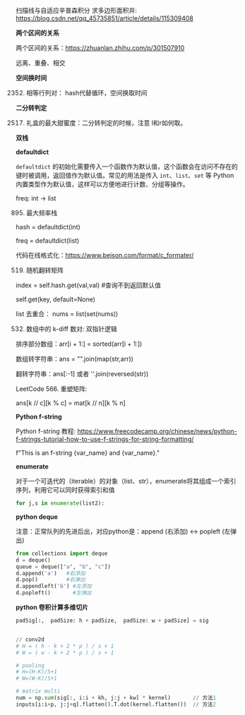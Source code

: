 
扫描线与自适应辛普森积分 求多边形面积并: https://blog.csdn.net/qq_45735851/article/details/115309408

**两个区间的关系**

两个区间的关系：https://zhuanlan.zhihu.com/p/301507910

远离、重叠、相交

**空间换时间**

2352. 相等行列对： hash代替循环，空间换取时间

**二分转判定**

2517. 礼盒的最大甜蜜度：二分转判定的时候，注意 l和r如何取。


**双栈**

**defaultdict**

`defaultdict` 的初始化需要传入一个函数作为默认值，这个函数会在访问不存在的键时被调用，返回值作为默认值。常见的用法是传入 `int`、`list`、`set` 等 Python 内置类型作为默认值，这样可以方便地进行计数、分组等操作。

freq: int -> list

895. 最大频率栈

hash = defaultdict(int)

freq = defaultdict(list)


代码在线格式化：https://www.bejson.com/format/c_formater/

519. 随机翻转矩阵

index = self.hash.get(val,val)  #查询不到返回默认值

self.get(key, default=None)


list 去重合： nums = list(set(nums))

532. 数组中的 k-diff 数对: 双指针逻辑

排序部分数组：arr[i + 1:] = sorted(arr[i + 1:])

数组转字符串：ans = "".join(map(str,arr))

翻转字符串：ans[:-1] 或者 ''.join(reversed(str))

LeetCode 566. 重塑矩阵:

ans[k // c][k % c] = mat[k // n][k % n]


**Python f-string**

Python f-string 教程: https://www.freecodecamp.org/chinese/news/python-f-strings-tutorial-how-to-use-f-strings-for-string-formatting/

f"This is an f-string {var_name} and {var_name}."

**enumerate**

对于一个可迭代的（iterable）的对象（list、str），enumerate将其组成一个索引序列，利用它可以同时获得索引和值
```python
for j,s in enumerate(list2):
```

**python deque**

注意：正常队列的先进后出，对应python是：append (右添加) <->  popleft (左弹出)

```python
from collections import deque
d = deque()
queue = deque(["a", "b", "c"])
d.append('a')   #右添加 
d.pop()         #右弹出 
d.appendleft('b') #左添加 
d.popleft()       #左弹出
```

**python  卷积计算多维切片**

```python
padSig[:,  padSize: h + padSize,  padSize: w + padSize] = sig


// conv2d
# H = ( h - k + 2 * p ) / s + 1
# W = ( w - k + 2 * p ) / s + 1

# pooling
# H=(H-K)/S+1
# W=(W-K)/S+1

# matrix multi
num = np.sum(sig[:, i:i + kh, j:j + kw] * kernel)       // 方法1
inputs[i:i+p, j:j+q].flatten().T.dot(kernel.flatten())  // 方法2
```



